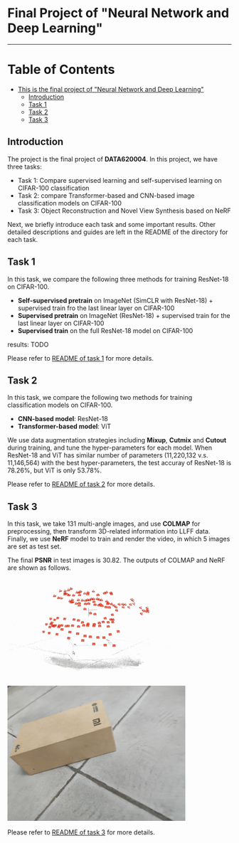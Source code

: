 # Final Project of "Neural Network and Deep Learning"

-----

Table of Contents
=================

* [This is the final project of "Neural Network and Deep Learning"](#this-is-the-final-project-of-neural-network-and-deep-learning)
   * [Introduction](#introduction)
   * [Task 1](#task-1)
   * [Task 2](#task-2)
   * [Task 3](#task-3)

## Introduction

The project is the final project of **DATA620004**. 
In this project, we have three tasks:
- Task 1: Compare supervised learning and self-supervised learning on CIFAR-100 classification
- Task 2: compare Transformer-based and CNN-based image classification models on CIFAR-100
- Task 3: Object Reconstruction and Novel View Synthesis based on NeRF

Next, we briefly introduce each task and some important results.
Other detailed descriptions and guides are left in the README of the directory for each task.

## Task 1

In this task, we compare the following three methods for training ResNet-18 on CIFAR-100.
- **Self-supervised pretrain** on ImageNet (SimCLR with ResNet-18) + supervised train fro the last linear layer on CIFAR-100
- **Supervised pretrain** on ImageNet (ResNet-18) + supervised train for the last linear layer on CIFAR-100
- **Supervised train** on the full ResNet-18 model on CIFAR-100

results: TODO

Please refer to [README of task 1](./task1/README.md) for more details.

## Task 2

In this task, we compare the following two methods for training classification models on CIFAR-100.
- **CNN-based model**: ResNet-18
- **Transformer-based model**: ViT

We use data augmentation strategies including **Mixup**, **Cutmix** and **Cutout** during training, and tune the hyper-parameters for each model.
When ResNet-18 and ViT has similar number of parameters (11,220,132 v.s. 11,146,564) with the best hyper-parameters, the test accuray of ResNet-18 is 78.26%, but ViT is only 53.78%.

Please refer to [README of task 2](./task2/README.md) for more details.

## Task 3

In this task, we take 131 multi-angle images, and use  **COLMAP** for preprocessing, then transform 3D-related information into LLFF data.
Finally, we use **NeRF** model to train and render the video, in which 5 images are set as test set.

The final **PSNR** in test images is 30.82.
The outputs of COLMAP and NeRF are shown as follows.

![Positions computed by COLMAP](task3/gif/COLMAP.gif)

![Results rendered by NeRF](task3/gif/scene.gif)

Please refer to [README of task 3](./task3/README.md) for more details.